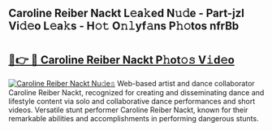 ## Caroline Reiber Nackt L𝚎a𝚔ed N𝚞𝚍e - Part-jzl Vi𝚍𝚎o L𝚎a𝚔s - H𝚘𝚝 O𝚗𝚕yf𝚊ns P𝚑𝚘tos nfrBb

# <h2><a href="http://kf2dco.oniu.top/?m=Caroline+Reiber+Nackt">🔗👉 🔴 Caroline Reiber Nackt P𝚑ot𝚘𝚜 V𝚒d𝚎o</a></h2>

[![Caroline Reiber Nackt Nu𝚍e𝚜](https://i.imgur.com/0qMVB7G.gif)](http://kf2dco.oniu.top/?m=Caroline+Reiber+Nackt)
Web-based artist and dance collaborator Caroline Reiber Nackt, recognized for creating and disseminating dance and lifestyle content via solo and collaborative dance performances and short videos. Versatile stunt performer Caroline Reiber Nackt, known for their remarkable abilities and accomplishments in performing dangerous stunts.  
